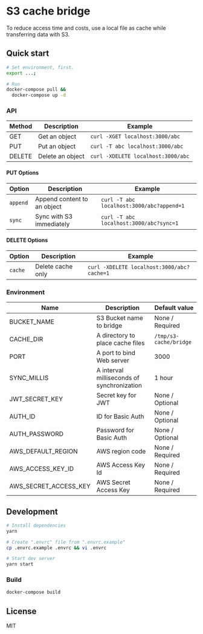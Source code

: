 # S3 cache bridge

To reduce access time and costs, use a local file as cache while transferring data with S3.

## Quick start

```bash
# Set environment, first.
export ...;

# Run
docker-compose pull &&
  docker-compose up -d
```

### API

| Method | Description      | Example                            |
| ------ | ---------------- | ---------------------------------- |
| GET    | Get an object    | `curl -XGET localhost:3000/abc`    |
| PUT    | Put an object    | `curl -T abc localhost:3000/abc`   |
| DELETE | Delete an object | `curl -XDELETE localhost:3000/abc` |

#### PUT Options

| Option   | Description                 | Example                                   |
| -------- | --------------------------- | ----------------------------------------- |
| `append` | Append content to an object | `curl -T abc localhost:3000/abc?append=1` |
| `sync`   | Sync with S3 immediately    | `curl -T abc localhost:3000/abc?sync=1`   |

#### DELETE Options

| Option  | Description       | Example                                    |
| ------- | ----------------- | ------------------------------------------ |
| `cache` | Delete cache only | `curl -XDELETE localhost:3000/abc?cache=1` |

### Environment

| Name                  | Description                                | Default value          |
| --------------------- | ------------------------------------------ | ---------------------- |
| BUCKET_NAME           | S3 Bucket name to bridge                   | None / Required        |
| CACHE_DIR             | A directory to place cache files           | `/tmp/s3-cache/bridge` |
| PORT                  | A port to bind Web server                  | 3000                   |
| SYNC_MILLIS           | A interval milliseconds of synchronization | 1 hour                 |
| JWT_SECRET_KEY        | Secret key for JWT                         | None / Optional        |
| AUTH_ID               | ID for Basic Auth                          | None / Optional        |
| AUTH_PASSWORD         | Password for Basic Auth                    | None / Optional        |
| AWS_DEFAULT_REGION    | AWS region code                            | None / Required        |
| AWS_ACCESS_KEY_ID     | AWS Access Key Id                          | None / Required        |
| AWS_SECRET_ACCESS_KEY | AWS Secret Access Key                      | None / Required        |

## Development

```bash
# Install dependencies
yarn

# Create ".envrc" file from ".envrc.example"
cp .envrc.example .envrc && vi .envrc

# Start dev server
yarn start
```

### Build

```bash
docker-compose build
```

## License

MIT

